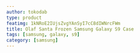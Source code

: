 ```yaml
---
author: tokodab
type: product
featimg: 1kNRoE2IUjsZvgYAnSyI7cC8dIWNrcFWm
title: Olaf Santa Frozen Samsung Galaxy S9 Case
tags: [samsung, galaxy, s9]
category: [samsung]
---
```

